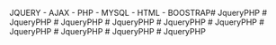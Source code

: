 JQUERY - AJAX - PHP - MYSQL - HTML - BOOSTRAP#   J q u e r y P H P  
 #   J q u e r y P H P  
 #   J q u e r y P H P  
 #   J q u e r y P H P  
 #   J q u e r y P H P  
 #   J q u e r y P H P  
 #   J q u e r y P H P  
 #   J q u e r y P H P  
 #   J q u e r y P H P  
 #   J q u e r y P H P  
 
